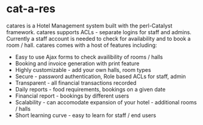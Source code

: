 cat-a-res
=========

catares is a Hotel Management system built with the perl-Catalyst framework.
catares supports ACLs - separate logins for staff and admins. Currently a staff
account is needed to check for availability and to book a room / hall. catares
comes with a host of features including:

 * Easy to use Ajax forms to check availibility of rooms / halls
 * Booking and invoice generation with print feature
 * Highly customizable - add your own halls, room types
 * Secure - password authentication, Role based ACLs for staff, admin
 * Transparent - all financial transactions recorded
 * Daily reports - food requirements, bookings on a given date
 * Financial report - bookings by different users
 * Scalability - can accomodate expansion of your hotel - additional rooms / halls
 * Short learning curve - easy to learn for staff / end users

